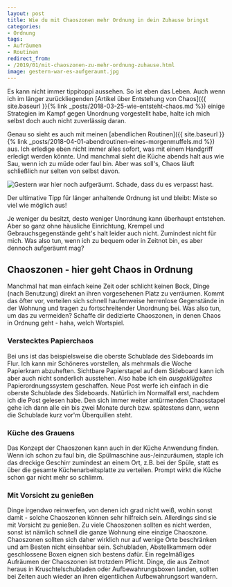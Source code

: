 ```yaml
---
layout: post
title: Wie du mit Chaoszonen mehr Ordnung in dein Zuhause bringst
categories:
- Ordnung
tags:
- Aufräumen
- Routinen
redirect_from:
- /2019/01/mit-chaoszonen-zu-mehr-ordnung-zuhause.html
image: gestern-war-es-aufgeraumt.jpg
---
```

Es kann nicht immer tippitoppi aussehen. So ist eben das Leben.
Auch wenn ich im länger zurückliegenden
[Artikel über Entstehung von Chaos]({{ site.baseurl }}{% link _posts/2018-03-25-wie-entsteht-chaos.md %})
einige Strategien im Kampf gegen Unordnung vorgestellt habe, halte ich mich
selbst doch auch nicht zuverlässig daran.

Genau so sieht es auch mit meinen
[abendlichen Routinen]({{ site.baseurl }}{% link _posts/2018-04-01-abendroutinen-eines-morgenmuffels.md %}) aus.
Ich erledige eben nicht immer alles sofort, was mit einem Handgriff erledigt
werden könnte. Und manchmal sieht die Küche abends halt aus wie Sau, wenn ich zu
müde oder faul bin. Aber was soll's, Chaos läuft schließlich nur selten von
selbst davon.

![Gestern war hier noch aufgeräumt. Schade, dass du es verpasst hast.]({{site.baseurl}}/assets/img/posts/gestern-war-es-aufgeraumt.jpg)

Der ultimative Tipp für länger anhaltende Ordnung ist und bleibt: Miste so viel
wie möglich aus!

Je weniger du besitzt, desto weniger Unordnung kann überhaupt entstehen. Aber so
ganz ohne häusliche Einrichtung, Krempel und Gebrauchsgegenstände geht's halt
leider auch nicht. Zumindest nicht für mich. Was also tun, wenn ich zu bequem
oder in Zeitnot bin, es aber dennoch aufgeräumt mag?

## Chaoszonen - hier geht Chaos in Ordnung

Manchmal hat man einfach keine Zeit oder schlicht keinen Bock, Dinge (nach
Benutzung) direkt an ihren vorgesehenen Platz zu verräumen. Kommt das öfter vor,
verteilen sich schnell haufenweise herrenlose Gegenstände in der Wohnung und
tragen zu fortschreitender Unordnung bei. Was also tun, um das zu vermeiden?
Schaffe dir dedizierte Chaoszonen, in denen Chaos in Ordnung geht - haha, welch
Wortspiel.

### Verstecktes Papierchaos

Bei uns ist das beispielsweise die oberste Schublade des Sideboards im Flur. Ich
kann mir Schöneres vorstellen, als mehrmals die Woche Papierkram abzuheften.
Sichtbare Papierstapel auf dem Sideboard kann ich aber auch nicht sonderlich
ausstehen. Also habe ich ein *ausgeklügeltes* Papierordnungssystem geschaffen.
Neue Post werfe ich einfach in die oberste Schublade des Sideboards. Natürlich
im Normalfall erst, nachdem ich die Post gelesen habe. Den sich immer weiter
antürmenden Chaosstapel gehe ich dann alle ein bis zwei Monate durch bzw.
spätestens dann, wenn die Schublade kurz vor'm Überquillen steht.

### Küche des Grauens

Das Konzept der Chaoszonen kann auch in der Küche Anwendung finden. Wenn ich
schon zu faul bin, die Spülmaschine aus-/einzuräumen, staple ich das dreckige
Geschirr zumindest an einem Ort, z.B. bei der Spüle, statt es über die gesamte
Küchenarbeitsplatte zu verteilen. Prompt wirkt die Küche schon gar nicht mehr so
schlimm.

### Mit Vorsicht zu genießen

Dinge irgendwo reinwerfen, von denen ich grad nicht weiß, wohin sonst damit -
solche Chaoszonen können sehr hilfreich sein. Allerdings sind sie mit Vorsicht
zu genießen. Zu viele Chaoszonen sollten es nicht werden, sonst ist nämlich
schnell die ganze Wohnung eine einzige Chaoszone. Chaoszonen sollten sich daher
wirklich nur auf wenige Orte beschränken und am Besten nicht einsehbar sein.
Schubladen, Abstellkammern oder geschlossene Boxen eignen sich bestens dafür.
Ein regelmäßiges Aufräumen der Chaoszonen ist trotzdem Pflicht. Dinge, die aus
Zeitnot heraus in Kruschtelschubladen oder Aufbewahrungsboxen landen, sollten
bei Zeiten auch wieder an ihren eigentlichen Aufbewahrungsort wandern.
